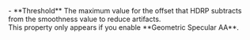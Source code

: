 <tr>
<td>- **Threshold**  </td>
<td>The maximum value for the offset that HDRP subtracts from the smoothness value to reduce artifacts.<br />This property only appears if you enable **Geometric Specular AA**.</td>
</tr>